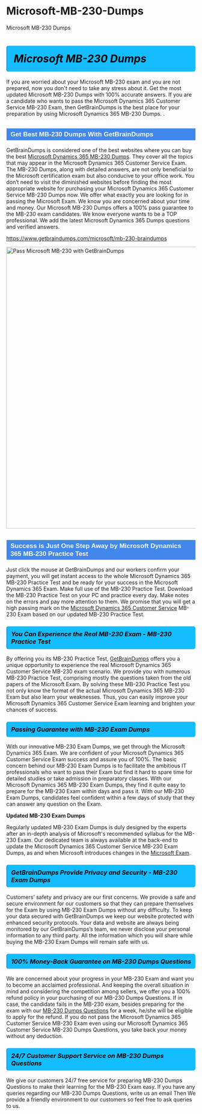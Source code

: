 # Microsoft-MB-230-Dumps
Microsoft MB-230 Dumps
<h1><strong><span style="display: block; color: #000000; background: #14BDFF; border: 0.5px solid #AED6F1; border-left: 3px solid #3498DB; padding: .6em; border-radius: 6px;">                     <em>Microsoft MB-230 <span class="exam_variation">Dumps</span> </em>                </span></strong>            </h1>                        <p>If you are worried about your Microsoft MB-230 exam and you are not prepared, now you don't need to take any stress about it.             Get the most updated Microsoft MB-230 <span class="exam_variation">Dumps</span> with 100% accurate answers. If you are a candidate who wants to pass the             Microsoft Dynamics 365 Customer Service MB-230 Exam, then GetBrainDumps is the best place for your preparation by using Microsoft Dynamics 365 MB-230 <span class="exam_variation">Dumps</span>. .</p>                        <h2 style="background: #4287ec; border: 1px solid #cccccc; padding: 5px 10px;">                <span style="color: #ffffff;">                    <span style="font-size: 11pt;">                        <span style="line-height: normal;">                            <span style="font-family: Calibri,sans-serif;">                                <strong>                                    <span style="font-size: 13.0pt;">Get Best MB-230 <span class="exam_variation">Dumps</span> With GetBrainDumps</span>                                </strong>                            </span>                        </span>                    </span>                </span>            </h2>                        <p>GetBrainDumps is considered one of the best websites where you can buy the best <a href="https://www.getbraindumps.com/microsoft/microsoft-dynamics-365-braindumps.html">Microsoft Dynamics 365 MB-230 <span class="exam_variation">Dumps</span></a>.             They cover all the topics that may appear in the Microsoft Dynamics 365 Customer Service Exam. The MB-230 <span class="exam_variation">Dumps</span>,             along with detailed answers, are not only beneficial to the Microsoft certification exam but also conducive to your office work.             You don’t need to visit the diminished websites before finding the most appropriate website for purchasing your             Microsoft Dynamics 365 Customer Service MB-230 <span class="exam_variation">Dumps</span> now. We offer what exactly you are looking for in passing the Microsoft Exam.             We know you are concerned about your time and money. Our Microsoft MB-230 <span class="exam_variation">Dumps</span> offers a 100% pass guarantee to the             MB-230 exam candidates. We know everyone wants to be a TOP professional. We add the latest Microsoft Dynamics 365 <span class="exam_variation">Dumps</span> questions and verified answers.</p>                        <p><a href="https://www.getbraindumps.com/microsoft/mb-230-braindumps">https://www.getbraindumps.com/microsoft/mb-230-braindumps</a></p>                        <p><a href="https://www.getbraindumps.com/"><img src="https://www.getbraindumps.com/images/get-updated-exam-questions-with-discount-getbraindumps.jpg" class="postImage" alt="Pass Microsoft MB-230 with GetBrainDumps" width="750"></a></p>                            <h2 style="background: #4287ec; border: 1px solid #cccccc; padding: 5px 10px;">                <span style="color: #ffffff;">                    <span style="font-size: 11pt;">                        <span style="line-height: normal;">                            <span style="font-family: Calibri,sans-serif;">                                <strong>                                    <span style="font-size: 13.0pt;">Success is Just One Step Away by Microsoft Dynamics 365 MB-230 <span class="exam_variation2">Practice Test</span></span>                                </strong>                            </span>                        </span>                    </span>                </span>            </h2>                        <p>Just click the mouse at GetBrainDumps and our workers confirm your payment, you will get instant access to the whole Microsoft Dynamics 365 MB-230 <span class="exam_variation2">Practice Test</span>             and be ready for your success in the Microsoft Dynamics 365 Exam. Make full use of the MB-230 <span class="exam_variation2">Practice Test</span>. Download the MB-230 <span class="exam_variation2">Practice Test</span> on your             PC and practice every day. Make notes on the errors and pay more attention to them. We promise that you will get a high passing mark on the             <a href="https://www.getbraindumps.com/microsoft/mb-230-braindumps">Microsoft Dynamics 365 Customer Service</a> MB-230 Exam based on our updated MB-230 <span class="exam_variation2">Practice Test</span>.</p>                        <h3>                <strong>                    <span style="display: block; color: #000000; background: #14BDFF; border: 0.5px solid #AED6F1; border-left: 3px solid #3498DB; padding: .6em; border-radius: 6px;">                        <em>You Can Experience the Real MB-230 Exam - MB-230 <span class="exam_variation2">Practice Test</span></em>                    </span>                </strong>            </h3>                        <p>By offering you its MB-230 <span class="exam_variation2">Practice Test</span>, <a href="https://www.getbraindumps.com/">GetBrainDumps</a> offers you a unique opportunity to experience the real             Microsoft Dynamics 365 Customer Service MB-230 exam scenario. We provide you with numerous MB-230 <span class="exam_variation2">Practice Test</span>, comprising mostly             the questions taken from the old papers of the Microsoft Exam. By solving these MB-230 <span class="exam_variation2">Practice Test</span> you not only know the format of the actual             Microsoft Dynamics 365 MB-230 Exam but also learn your weaknesses. Thus, you can easily improve your             Microsoft Dynamics 365 Customer Service Exam learning and brighten your chances of success.</p>                        <h3>                <strong>                    <span style="display: block; color: #000000; background: #14BDFF; border: 0.5px solid #AED6F1; border-left: 3px solid #3498DB; padding: .6em; border-radius: 6px;">                        <em>Passing Guarantee with MB-230 <span class="exam_variation3">Exam Dumps</span></em>                    </span>                </strong>            </h3>                        <p>With our innovative MB-230 <span class="exam_variation3">Exam Dumps</span>, we get through the Microsoft Dynamics 365 Exam. We are confident of your Microsoft Dynamics 365 Customer Service Exam             success and assure you of 100%. The basic concern behind our MB-230 <span class="exam_variation3">Exam Dumps</span> is to facilitate the ambitious IT professionals who want to pass their             Exam but find it hard to spare time for detailed studies or take admission in preparatory classes. With our Microsoft Dynamics 365 MB-230 <span class="exam_variation3">Exam Dumps</span>, they             find it quite easy to prepare for the MB-230 Exam within days and pass it. With our MB-230 <span class="exam_variation3">Exam Dumps</span>, candidates feel confident within a few days of             study that they can answer any question on the Exam.</p>                        <p><strong>Updated MB-230 <span class="exam_variation3">Exam Dumps</span></strong></p>                        <p>Regularly updated MB-230 <span class="exam_variation3">Exam Dumps</span> is duly designed by the experts after an in-depth analysis of Microsoft's recommended syllabus for the MB-230 Exam.             Our dedicated team is always available at the back-end to update the Microsoft Dynamics 365 Customer Service MB-230 <span class="exam_variation3">Exam Dumps</span>,             as and when Microsoft introduces changes in the <a href="https://www.getbraindumps.com/microsoft-braindumps.html">Microsoft Exam</a>.</p>                        <h3>                <strong>                    <span style="display: block; color: #000000; background: #14BDFF; border: 0.5px solid #AED6F1; border-left: 3px solid #3498DB; padding: .6em; border-radius: 6px;">                        <em>GetBrainDumps Provide Privacy and Security - MB-230 <span class="exam_variation3">Exam Dumps</span></em>                    </span>                </strong>            </h3>                        <p>Customers’ safety and privacy are our first concerns. We provide a safe and secure environment for our customers so that they can prepare themselves for the Exam by using             MB-230 <span class="exam_variation3">Exam Dumps</span> without any difficulty. To keep your data secured with GetBrainDumps we keep our website protected with enhanced security protocols. Your data and website             are always being monitored by our GetBrainDumps’s team, we never disclose your personal information to any third party. All the information which you will share while buying             the MB-230 <span class="exam_variation3">Exam Dumps</span> will remain safe with us.</p>                        <h3>                <strong>                    <span style="display: block; color: #000000; background: #14BDFF; border: 0.5px solid #AED6F1; border-left: 3px solid #3498DB; padding: .6em; border-radius: 6px;">                        <em>100% Money-Back Guarantee on MB-230 <span class="exam_variation4">Dumps Questions</span></em>                    </span>                </strong>            </h3>                        <p>We are concerned about your progress in your MB-230 Exam and want you to become an acclaimed professional. And keeping the overall situation in mind and             considering the competition among sellers, we offer you a 100% refund policy in your purchasing of our MB-230 <span class="exam_variation4">Dumps Questions</span>. If in case, the candidate fails in the             MB-230 exam, besides preparing for the exam with our <a href="https://www.getbraindumps.com/microsoft/mb-230-braindumps">MB-230 <span class="exam_variation4">Dumps Questions</span></a> for a week, he/she will be eligible to apply for the refund. If you do not pass the             Microsoft Dynamics 365 Customer Service MB-230 Exam even using our Microsoft Dynamics 365 Customer Service MB-230 <span class="exam_variation4">Dumps Questions</span>, you             take back your money without any deduction.</p>                        <h3>                <strong>                    <span style="display: block; color: #000000; background: #14BDFF; border: 0.5px solid #AED6F1; border-left: 3px solid #3498DB; padding: .6em; border-radius: 6px;">                        <em>24/7 Customer Support Service on MB-230 <span class="exam_variation4">Dumps Questions</span></em>                    </span>                </strong>            </h3>                        <p>We give our customers 24/7 free service for preparing MB-230 <span class="exam_variation4">Dumps Questions</span> to make their learning for the MB-230 Exam easy. If you have any queries regarding our             MB-230 <span class="exam_variation4">Dumps Questions</span>, write us an email Then We provide a friendly environment to our customers so feel free to ask queries to us.</p>                    
